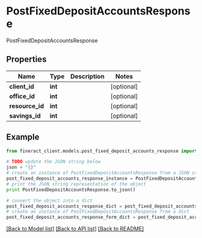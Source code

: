 # PostFixedDepositAccountsResponse

PostFixedDepositAccountsResponse

## Properties

Name | Type | Description | Notes
------------ | ------------- | ------------- | -------------
**client_id** | **int** |  | [optional] 
**office_id** | **int** |  | [optional] 
**resource_id** | **int** |  | [optional] 
**savings_id** | **int** |  | [optional] 

## Example

```python
from fineract_client.models.post_fixed_deposit_accounts_response import PostFixedDepositAccountsResponse

# TODO update the JSON string below
json = "{}"
# create an instance of PostFixedDepositAccountsResponse from a JSON string
post_fixed_deposit_accounts_response_instance = PostFixedDepositAccountsResponse.from_json(json)
# print the JSON string representation of the object
print PostFixedDepositAccountsResponse.to_json()

# convert the object into a dict
post_fixed_deposit_accounts_response_dict = post_fixed_deposit_accounts_response_instance.to_dict()
# create an instance of PostFixedDepositAccountsResponse from a dict
post_fixed_deposit_accounts_response_form_dict = post_fixed_deposit_accounts_response.from_dict(post_fixed_deposit_accounts_response_dict)
```
[[Back to Model list]](../README.md#documentation-for-models) [[Back to API list]](../README.md#documentation-for-api-endpoints) [[Back to README]](../README.md)


